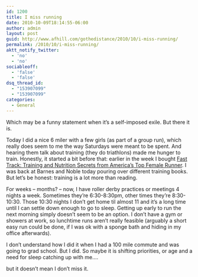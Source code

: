 ```yaml
---
id: 1200
title: I miss running
date: 2010-10-09T18:14:55-06:00
author: admin
layout: post
guid: http://www.afhill.com/gothedistance/2010/10/i-miss-running/
permalink: /2010/10/i-miss-running/
aktt_notify_twitter:
  - 'no'
  - 'no'
sociableoff:
  - 'false'
  - 'false'
dsq_thread_id:
  - "153907099"
  - "153907099"
categories:
  - General
---
```

Which may be a funny statement when it&#8217;s a self-imposed exile. But there it is.

Today I did a nice 6 miler with a few girls (as part of a group run), which really does seem to me the way Saturdays were meant to be spent. And hearing them talk about training (they do triathlons) made me hunger to train. Honestly, it started a bit before that: earlier in the week I bought [Fast Track: Training and Nutrition Secrets from America&#8217;s Top Female Runner](http://www.amazon.com/Fast-Track-Training-Nutrition-Americas/dp/1594860130). I was back at Barnes and Noble today pouring over different training books. But let&#8217;s be honest: training is a lot more than reading. 

For weeks &#8211; months? &#8211; now, I have roller derby practices or meetings 4 nights a week. Sometimes they&#8217;re 6:30-8:30pm, other times they&#8217;re 8:30-10:30. Those 10:30 nights I don&#8217;t get home til almost 11 and it&#8217;s a long time until I can settle down enough to go to sleep. Getting up early to run the next morning simply doesn&#8217;t seem to be an option. I don&#8217;t have a gym or showers at work, so lunchtime runs aren&#8217;t really feasible (arguably a short easy run could be done, if I was ok with a sponge bath and hiding in my office afterwards). 

I don&#8217;t understand how I did it when I had a 100 mile commute and was going to grad school. But I did. So maybe it is shifting priorities, or age and a need for sleep catching up with me&#8230;. 

but it doesn&#8217;t mean I don&#8217;t miss it.